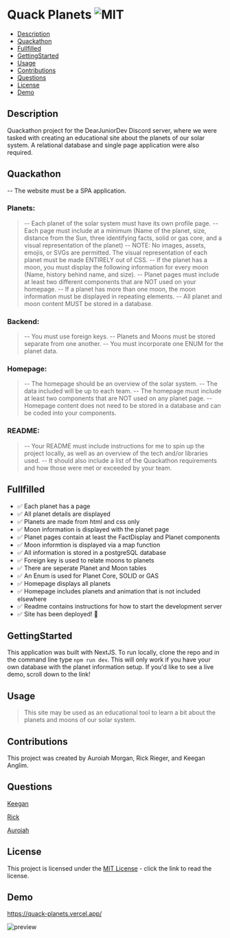 # Quack Planets  ![MIT](https://img.shields.io/badge/license-MIT-green)

  - [Description](#description)
  - [Quackathon](#quackathon)
  - [Fullfilled](#fullfilled)
  - [GettingStarted](#gettingstarted)
  - [Usage](#usage)
  - [Contributions](#contributions)
  - [Questions](#questions)
  - [License](#license)
  - [Demo](#demo)

  ## Description
 
  Quackathon project for the DearJuniorDev Discord server, where we were tasked with creating an educational site about the planets of our solar system. A relational database and single page application were also required. 

  ## Quackathon

  -- The website must be a SPA application.

  ### Planets:

  > -- Each planet of the solar system must have its own profile page.
  -- Each page must include at a minimum (Name of the planet, size, distance from the Sun, three identifying facts, solid or gas core, and a visual representation of the planet)
  -- NOTE: No images, assets, emojis, or SVGs are permitted. The visual representation of each planet must be made ENTIRELY out of CSS.
  -- If the planet has a moon, you must display the following information for every moon (Name, history behind name, and size). 
  -- Planet pages must include at least two different components that are NOT used on your homepage.
  -- If a planet has more than one moon, the moon information must be displayed in repeating elements.
  -- All planet and moon content MUST be stored in a database.


  ### Backend:

  > -- You must use foreign keys.
  -- Planets and Moons must be stored separate from one another.
  -- You must incorporate one ENUM for the planet data.

  ### Homepage:

  > -- The homepage should be an overview of the solar system.
  -- The data included will be up to each team.
  -- The homepage must include at least two components that are NOT used on any planet page.
  -- Homepage content does not need to be stored in a database and can be coded into your components.

  ### README:

  > -- Your README must include instructions for me to spin up the project locally, as well as an overview of the tech and/or libraries used.
  -- It should also include a list of the Quackathon requirements and how those were met or exceeded by your team.

  ## Fullfilled

  - ✅ Each planet has a page
  - ✅ All planet details are displayed
  - ✅ Planets are made from html and css only
  - ✅ Moon information is displayed with the planet page
  - ✅ Planet pages contain at least the FactDisplay and Planet components
  - ✅ Moon informtion is displayed via a map function
  - ✅ All information is stored in a postgreSQL database
  - ✅ Foreign key is used to relate moons to planets
  - ✅ There are seperate Planet and Moon tables
  - ✅ An Enum is used for Planet Core, SOLID or GAS
  - ✅ Homepage displays all planets
  - ✅ Homepage includes planets and animation that is not included elsewhere
  - ✅ Readme contains instructions for how to start the development server
  - ✅ Site has been deployed! 🎉

  ## GettingStarted

  This application was built with NextJS. To run locally, clone the repo and in the command line type ```npm run dev```. This will only work if you have your own database with the planet information setup. If you'd like to see a live demo, scroll down to the link!

  ## Usage

  > This site may be used as an educational tool to learn a bit about the planets and moons of our solar system.

  ## Contributions
  
  This project was created by Auroiah Morgan, Rick Rieger, and Keegan Anglim.

  ## Questions

  [Keegan](https://github.com/guitarkeegan)

  [Rick](https://github.com/RickRieger)
  
  [Auroiah](https://github.com/abmdev86)

  ## License
  This project is licensed under the [MIT License](https://choosealicense.com/licenses/mit/) - click the link to read the license.
  
 ## Demo

 https://quack-planets.vercel.app/

 ![preview](./assets/images/quack-planets.gif)